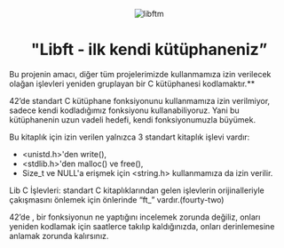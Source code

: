 
<div align="center">

![libftm](https://github.com/beyzabektas/42Cursus/assets/91256847/89645507-12f5-416e-99c7-fce28e9e33b4)
# "Libft - ilk kendi kütüphaneniz”
</div>
Bu projenin amacı, diğer tüm projelerimizde kullanmamıza izin verilecek olağan işlevleri yeniden gruplayan bir C kütüphanesi kodlamaktır.**

42’de standart C kütüphane fonksiyonunu kullanmamıza izin verilmiyor, sadece kendi kodladığımız fonksiyonu kullanabiliyoruz. Yani bu kütüphanenin uzun vadeli hedefi, kendi fonksiyonumuzla büyümek.

Bu kitaplık için izin verilen yalnızca 3 standart kitaplık işlevi vardır:

- <unistd.h>'den write(),
- <stdlib.h>'den malloc() ve free(),
- Size_t ve NULL'a erişmek için <string.h> kullanmamıza da izin verilir.

Lib C İşlevleri: standart C kitaplıklarından gelen işlevlerin orijinalleriyle çakışmasını önlemek için önlerinde “ft_” vardır.(fourty-two)

42’de , bir fonksiyonun ne yaptığını incelemek zorunda değiliz, onları yeniden kodlamak için saatlerce takılıp kaldığınızda, onları derinlemesine anlamak zorunda kalırsınız.
